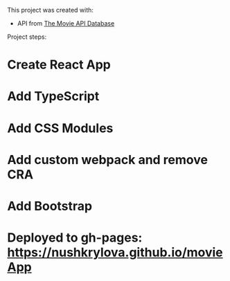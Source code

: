 This project was created with:
- API from [The Movie API Database](https://www.themoviedb.org/documentation/api)

Project steps:
# Create React App
# Add TypeScript
# Add CSS Modules
# Add custom webpack and remove CRA
# Add Bootstrap
# Deployed to gh-pages: https://nushkrylova.github.io/movieApp
